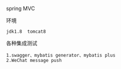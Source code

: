 
spring MVC
    
环境
    
    jdk1.8  tomcat8
    
各种集成测试

    1.swagger、mybatis generator、mybatis plus
    2.WeChat message push